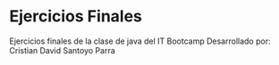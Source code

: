 # Ejercicios Finales
Ejercicios finales de la clase de java del IT Bootcamp
Desarrollado por: Cristian David Santoyo Parra
